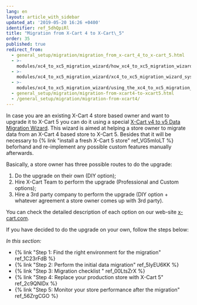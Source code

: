 ```yaml
---
lang: en
layout: article_with_sidebar
updated_at: '2019-05-20 16:26 +0400'
identifier: ref_5dhQpiRl
title: "Migration from X-Cart 4 to X‑Cart\_5"
order: 35
published: true
redirect_from:
  - general_setup/migration/migration_from_x-cart_4_to_x-cart_5.html
  - >-
    modules/xc4_to_xc5_migration_wizard/how_xc4_to_xc5_migration_wizard_works.html
  - >-
    modules/xc4_to_xc5_migration_wizard/xc4_to_xc5_migration_wizard_system_requirements_and_installation.html
  - >-
    modules/xc4_to_xc5_migration_wizard/using_the_xc4_to_xc5_migration_wizard.html
  - general_setup/migration/migration-from-xcart4-to-xcart5.html
  - /general_setup/migration/migration-from-xcart4/
---
```


In case you are an existing X-Cart 4 store based owner and want to upgrade it to X-Cart 5 you can do it using a special [X-Cart v4 to v5 Data Migration Wizard](https://market.x-cart.com/addons/migration-wizard.html). This wizard is aimed at helping a store owner to migrate data from an X-Cart 4 based store to X-Cart 5. Besides that it will be necessary to {% link "install a fresh X-Cart 5 store" ref_VG5mIoLT %} beforhand and re-implement any possible custom features manually afterwards. 

Basically, a store owner has three possible routes to do the upgrade:
1. Do the upgrade on their own (DIY option);
2. Hire X-Cart Team to perform the upgrade (Professional and Custom options);
3. Hire a 3rd party company to perform the upgrade (DIY option + whatever agreement a store owner comes up with 3rd party).

You can check the detailed description of each option on our web-site [x-cart.com](https://www.x-cart.com/x-cart-migration.html).

If you have decided to do the upgrade on your own, follow the steps below:

_In this section:_
*   {% link "Step 1: Find the right environment for the migration" ref_1C23rFdB %}
*   {% link "Step 2: Perform the initial data migration" ref_5IyEU6KK %}
*   {% link "Step 3: Migration checklist " ref_00LtsZrX %}
*   {% link "Step 4: Replace your production store with X-Cart 5" ref_2c9QNlDx %}
*   {% link "Step 5: Monitor your store performance after the migration" ref_56ZrgCGO %}
